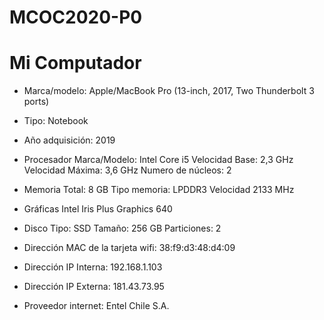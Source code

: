 # MCOC2020-P0
# Mi Computador

+ Marca/modelo: Apple/MacBook Pro (13-inch, 2017, Two Thunderbolt 3 ports)

+ Tipo: Notebook

+ Año adquisición: 2019

+ Procesador
  Marca/Modelo: Intel Core i5
  Velocidad Base: 2,3 GHz
  Velocidad Máxima: 3,6 GHz
  Numero de núcleos: 2

+ Memoria
  Total: 8 GB
  Tipo memoria: LPDDR3
  Velocidad 2133 MHz

+ Gráficas
  Intel Iris Plus Graphics 640
+ Disco
  Tipo: SSD
  Tamaño: 256 GB
  Particiones: 2

+ Dirección MAC de la tarjeta wifi: 38:f9:d3:48:d4:09

+ Dirección IP Interna: 192.168.1.103

+ Dirección IP Externa: 181.43.73.95
 
+ Proveedor internet: Entel Chile S.A.
